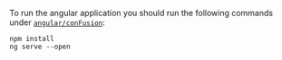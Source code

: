 To run the angular application you should run the following commands under [```angular/conFusion```](./angular/conFusion/):

```
npm install
ng serve --open
```